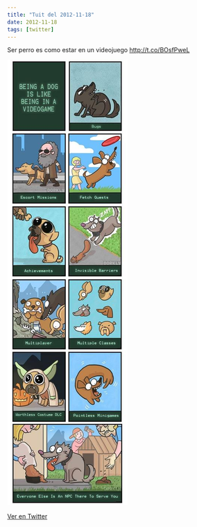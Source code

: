 ```yaml
---
title: "Tuit del 2012-11-18"
date: 2012-11-18
tags: [twitter]
---
```


Ser perro es como estar en un videojuego http://t.co/BOsfPweL

![Imagen](/assets/images/269972568025477120-A78insiCMAAFUpg.jpg)

[Ver en Twitter](https://twitter.com/i/web/status/269972568025477120)
